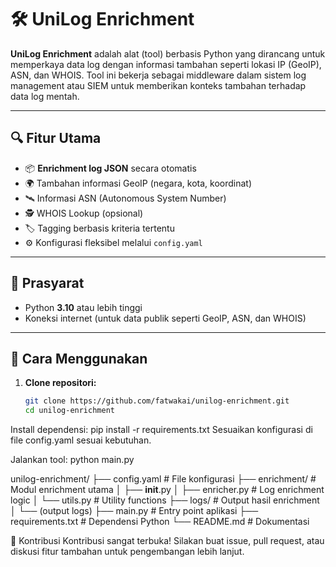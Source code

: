 # 🛠️ UniLog Enrichment

**UniLog Enrichment** adalah alat (tool) berbasis Python yang dirancang untuk memperkaya data log dengan informasi tambahan seperti lokasi IP (GeoIP), ASN, dan WHOIS. Tool ini bekerja sebagai middleware dalam sistem log management atau SIEM untuk memberikan konteks tambahan terhadap data log mentah.

---

## 🔍 Fitur Utama

- 📦 **Enrichment log JSON** secara otomatis
- 🌍 Tambahan informasi GeoIP (negara, kota, koordinat)
- 🛰️ Informasi ASN (Autonomous System Number)
- 🕵️ WHOIS Lookup (opsional)
- 🏷️ Tagging berbasis kriteria tertentu
- ⚙️ Konfigurasi fleksibel melalui `config.yaml`

---

## 🧾 Prasyarat

- Python **3.10** atau lebih tinggi
- Koneksi internet (untuk data publik seperti GeoIP, ASN, dan WHOIS)

---

## 🚀 Cara Menggunakan

1. **Clone repositori:**

   ```bash
   git clone https://github.com/fatwakai/unilog-enrichment.git
   cd unilog-enrichment
Install dependensi:
pip install -r requirements.txt
Sesuaikan konfigurasi di file config.yaml sesuai kebutuhan.

Jalankan tool:
python main.py

unilog-enrichment/
├── config.yaml            # File konfigurasi
├── enrichment/            # Modul enrichment utama
│   ├── __init__.py
│   ├── enricher.py        # Log enrichment logic
│   └── utils.py           # Utility functions
├── logs/                  # Output hasil enrichment
│   └── (output logs)
├── main.py                # Entry point aplikasi
├── requirements.txt       # Dependensi Python
└── README.md              # Dokumentasi

🤝 Kontribusi
Kontribusi sangat terbuka! Silakan buat issue, pull request, atau diskusi fitur tambahan untuk pengembangan lebih lanjut.
